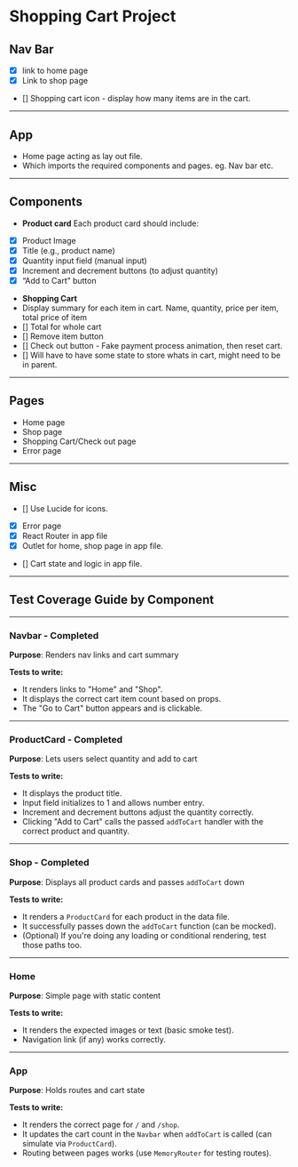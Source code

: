 # Shopping Cart Project

## Nav Bar

- [x] link to home page
- [x] Link to shop page
- [] Shopping cart icon - display how many items are in the cart.

---

## App 

- Home page acting as lay out file.
- Which imports the required components and pages. eg. Nav bar etc.

---

## Components

- **Product card**
  Each product card should include:
- [x] Product Image
- [x] Title (e.g., product name)
- [x] Quantity input field (manual input)
- [x] Increment and decrement buttons (to adjust quantity)
- [x] “Add to Cart” button

- **Shopping Cart**
- Display summary for each item in cart. Name, quantity, price per item, total price of item
- [] Total for whole cart
- [] Remove item button
- [] Check out button - Fake payment process animation, then reset cart.
- [] Will have to have some state to store whats in cart, might need to be in parent.

---

## Pages

- Home page
- Shop page
- Shopping Cart/Check out page
- Error page

---

## Misc

- [] Use Lucide for icons.
- [x] Error page
- [x] React Router in app file
- [x] Outlet for home, shop page in app file.
- [] Cart state and logic in app file.

---

## Test Coverage Guide by Component

---

### Navbar - Completed

**Purpose**: Renders nav links and cart summary

**Tests to write:**

- It renders links to "Home" and "Shop".
- It displays the correct cart item count based on props.
- The "Go to Cart" button appears and is clickable.

---

### ProductCard - Completed

**Purpose**: Lets users select quantity and add to cart

**Tests to write:**

- It displays the product title.
- Input field initializes to 1 and allows number entry.
- Increment and decrement buttons adjust the quantity correctly.
- Clicking "Add to Cart" calls the passed `addToCart` handler with the correct product and quantity.

---

### Shop - Completed

**Purpose**: Displays all product cards and passes `addToCart` down

**Tests to write:**

- It renders a `ProductCard` for each product in the data file.
- It successfully passes down the `addToCart` function (can be mocked).
- (Optional) If you're doing any loading or conditional rendering, test those paths too.

---

### Home

**Purpose**: Simple page with static content

**Tests to write:**

- It renders the expected images or text (basic smoke test).
- Navigation link (if any) works correctly.

---

### App

**Purpose**: Holds routes and cart state

**Tests to write:**

- It renders the correct page for `/` and `/shop`.
- It updates the cart count in the `Navbar` when `addToCart` is called (can simulate via `ProductCard`).
- Routing between pages works (use `MemoryRouter` for testing routes).
